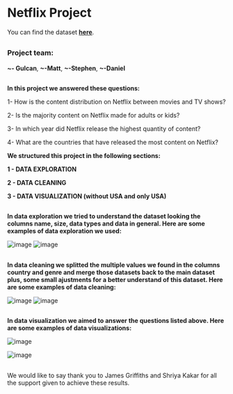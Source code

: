 # **Netflix Project**

You can find the dataset **[here](https://www.kaggle.com/datasets/senapatirajesh/netflix-tv-shows-and-movies)**.
##

### Project team:
**~- Gulcan**, **~-Matt**, **~-Stephen**, **~-Daniel**
## 

**In this project we answered these questions:**

1- How is the content distribution on Netflix between movies and TV shows?

2- Is the majority content on Netflix made for adults or kids?

3- In which year did Netflix release the highest quantity of content?

4- What are the countries that have released the most content on Netflix?

**We structured this project in the following sections:**

**1 - DATA EXPLORATION**

**2 - DATA CLEANING**

**3 - DATA VISUALIZATION (without USA and only USA)**
## 

**In data exploration we tried to understand the dataset looking the columns name, size, data types and data in general. Here are some examples of data exploration we used:**


![image](https://user-images.githubusercontent.com/124798004/236656113-be4d3a9e-a65b-4d4f-9723-6a72601723c5.png)
![image](https://user-images.githubusercontent.com/124798004/236656137-9146ae70-4b4f-42fd-9e5a-0f5df8f2b485.png)
## 

**In data cleaning we splitted the multiple values we found in the columns country and genre and merge those datasets back to the main dataset plus, some small ajustments for a better understand of this dataset. Here are some examples of data cleaning:**


![image](https://user-images.githubusercontent.com/124798004/236656255-1fb0d6d6-9aa9-4832-8abe-f17c63eb2520.png)
![image](https://user-images.githubusercontent.com/124798004/236656281-809b8a42-9474-4efe-9df1-24fbee1eb48f.png)
## 

**In data visualization we aimed to answer the questions listed above. Here are some examples of data visualizations:**


![image](https://user-images.githubusercontent.com/124798004/236656322-6478380e-7628-4ebe-912e-7f71954cab0d.png)

![image](https://user-images.githubusercontent.com/124798004/236656328-7fd90496-4b7c-42ba-965a-f69defd70308.png)
## 


We would like to say thank you to James Griffiths and Shriya Kakar for all the support given to achieve these results.

